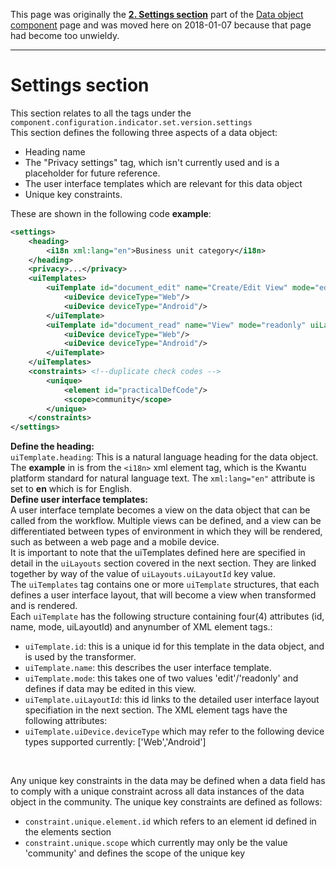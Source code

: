 This page was originally the [**2. Settings section**](https://github.com/kwantu/platformconfiguration/wiki/Data-object-component#2-settings-section) part of the [Data object component](https://github.com/kwantu/platformconfiguration/wiki/Data-object-component) page and was moved here on 2018-01-07 because that page had become too unwieldy.


***
# Settings section

This section relates to all the tags under the `component.configuration.indicator.set.version.settings`<br>
This section defines the following three aspects of a data object:
* Heading name
* The "Privacy settings" tag, which isn't currently used and is a placeholder for future reference.
* The user interface templates which are relevant for this data object
* Unique key constraints.

These are shown in the following code **example**:

```XML
<settings>
    <heading>
        <i18n xml:lang="en">Business unit category</i18n>
    </heading>
    <privacy>...</privacy>
    <uiTemplates>
        <uiTemplate id="document_edit" name="Create/Edit View" mode="edit" uiLayoutId="edit">
            <uiDevice deviceType="Web"/>
            <uiDevice deviceType="Android"/>
        </uiTemplate>
        <uiTemplate id="document_read" name="View" mode="readonly" uiLayoutId="read">
            <uiDevice deviceType="Web"/>
            <uiDevice deviceType="Android"/>
        </uiTemplate>
    </uiTemplates>
    <constraints> <!--duplicate check codes -->
        <unique>
            <element id="practicalDefCode"/>
            <scope>community</scope>
        </unique>
    </constraints>
</settings>
```
**Define the heading:** <br>
`uiTemplate.heading`: This is a natural language heading for the data object. The **example** in is from the `<i18n>` xml element tag, which is the Kwantu platform standard for natural language text. The `xml:lang="en"` attribute is set to **en** which is for English. <br>
**Define user interface templates:** <br>
A user interface template becomes a view on the data object that can be called from the workflow. Multiple views can be defined, and a view can be differentiated between types of environment in which they will be rendered, such as between a web page and a mobile device. <br>
It is important to note that the uiTemplates defined here are specified in detail in the `uiLayouts` section covered in the next section. They are linked together by way of the value of `uiLayouts.uiLayoutId` key value.<br>
The `uiTemplates` tag contains one or more `uiTemplate` structures, that each defines a user interface layout, that will become a view when transformed and is rendered.<br>
Each `uiTemplate` has the following structure containing four(4) attributes (id, name, mode, uiLayoutId) and anynumber of <uiDevice> XML element tags.:
* `uiTemplate.id`: this is a unique id for this template in the data object, and is used by the transformer.
* `uiTemplate.name`: this describes the user interface template.
* `uiTemplate.mode`: this takes one of two values 'edit'/'readonly' and defines if data may be edited in this view.
* `uiTemplate.uiLayoutId`: this id links to the detailed user interface layout specifiation in the next section.
The <uiDevice> XML element tags have the following attributes:
* `uiTemplate.uiDevice.deviceType` which may refer to the following device types supported currently: ['Web','Android']
<br>

Any unique key constraints in the data may be defined when a data field has to comply with a unique constraint across all data instances of the data object in the community. The unique key constraints are defined as follows:
* `constraint.unique.element.id` which refers to an element id defined in the elements section
* `constraint.unique.scope` which currently may only be the value 'community' and defines the scope of the unique key
